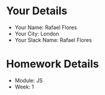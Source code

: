 <!--

The title for your pull request should be made in this format

CITY CLASS_NO - FIRST_NAME LAST_NAME - MODULE - WEEK_NO

For example,

London Class 7 - Chris Owen - HTML/CSS - Week 1

-->

# Your Details

- Your Name: Rafael Flores
- Your City: London
- Your Slack Name: Rafael Flores

# Homework Details

- Module: JS 
- Week: 1
